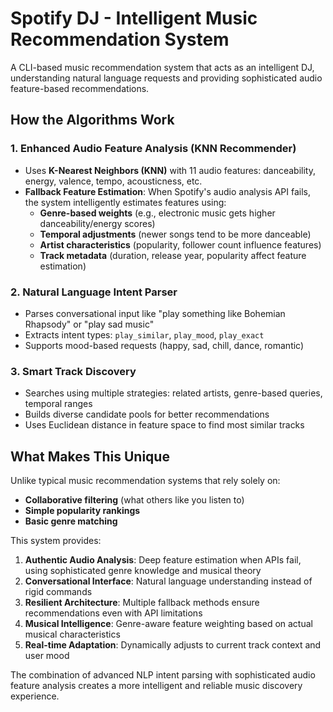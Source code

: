 # Spotify DJ - Intelligent Music Recommendation System

A CLI-based music recommendation system that acts as an intelligent DJ, understanding natural language requests and providing sophisticated audio feature-based recommendations.

## How the Algorithms Work

### 1. **Enhanced Audio Feature Analysis (KNN Recommender)**
- Uses **K-Nearest Neighbors (KNN)** with 11 audio features: danceability, energy, valence, tempo, acousticness, etc.
- **Fallback Feature Estimation**: When Spotify's audio analysis API fails, the system intelligently estimates features using:
  - **Genre-based weights** (e.g., electronic music gets higher danceability/energy scores)
  - **Temporal adjustments** (newer songs tend to be more danceable)
  - **Artist characteristics** (popularity, follower count influence features)
  - **Track metadata** (duration, release year, popularity affect feature estimation)

### 2. **Natural Language Intent Parser**
- Parses conversational input like "play something like Bohemian Rhapsody" or "play sad music"
- Extracts intent types: `play_similar`, `play_mood`, `play_exact`
- Supports mood-based requests (happy, sad, chill, dance, romantic)

### 3. **Smart Track Discovery**
- Searches using multiple strategies: related artists, genre-based queries, temporal ranges
- Builds diverse candidate pools for better recommendations
- Uses Euclidean distance in feature space to find most similar tracks

## What Makes This Unique

Unlike typical music recommendation systems that rely solely on:
- **Collaborative filtering** (what others like you listen to)
- **Simple popularity rankings**
- **Basic genre matching**

This system provides:

1. **Authentic Audio Analysis**: Deep feature estimation when APIs fail, using sophisticated genre knowledge and musical theory
2. **Conversational Interface**: Natural language understanding instead of rigid commands
3. **Resilient Architecture**: Multiple fallback methods ensure recommendations even with API limitations
4. **Musical Intelligence**: Genre-aware feature weighting based on actual musical characteristics
5. **Real-time Adaptation**: Dynamically adjusts to current track context and user mood

The combination of advanced NLP intent parsing with sophisticated audio feature analysis creates a more intelligent and reliable music discovery experience.
